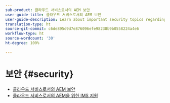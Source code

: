 ```yaml
---
sub-product: 클라우드 서비스로서의 AEM 보안
user-guide-title: 클라우드 서비스로서의 AEM 보안
user-guide-description: Learn about important security topics regarding Experience Manager as a Cloud Service.
translation-type: ht
source-git-commit: c6de895d9d7e876096efe98238b9b0558224a4e6
workflow-type: ht
source-wordcount: '30'
ht-degree: 100%

---
```



# 보안 {#security}

+ [클라우드 서비스로서의 AEM 보안](/help/security/home.md)
+ [클라우드 서비스로서의 AEM을 위한 IMS 지원](ims-support.md)
